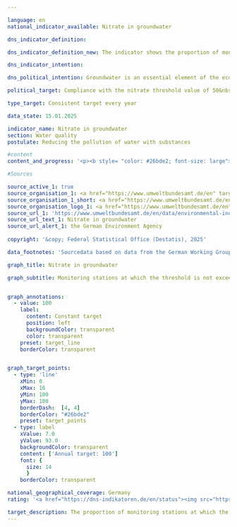 ```yaml
---

language: en        
national_indicator_available: Nitrate in groundwater        

dns_indicator_definition:         

dns_indicator_definition_new: The indicator shows the proportion of monitoring stations (in per cent) at which the limit value of 50&nbsp;milligrams per litre of nitrate in groundwater is complied with on an annual average.        

dns_indicator_intention:         

dns_political_intention: Groundwater is an essential element of the ecosystem. It is part of the water cycle and fulfils important ecological functions. Groundwater is also Germany's most important drinking water resource. However, elevated nitrate levels impair the ecology of water bodies.        

political_target: Compliance with the nitrate threshold value of 50&nbsp;<br>milligrams per litr at all monitoring points by 2030        

type_target: Consistent target every year        

data_state: 15.01.2025        

indicator_name: Nitrate in groundwater        
section: Water quality        
postulate: Reducing the pollution of water with substances        

#content         
content_and_progress: '<p><b style= "color: #26bde2; font-size: large">6.1.b Nitrate in groundwater</b><br><br>Nitrate (NO₃) are nitrogen compounds that occur naturally in the soil at certain concentrations but also enter the environment through anthropogenic sources. The nitrate content in groundwater is recorded by the Bundesländer for reporting to the European Environment Agency (<abbr title="European Environment Agency" tabindex="0">EEA</abbr>) on the state of groundwater in Germany. The basis for this is the so-called <abbr title="European Environment Agency" tabindex="0">EEA</abbr> monitoring network, which consists of specifically selected monitoring stations. This network comprises approximately 1,200&nbsp;representative monitoring stations. The data are compiled by the German Environment Agency (<abbr title="Federal Environment Agency" tabindex="0">UBA</abbr>) based on information provided by the Federal/State Working Group on Water (<abbr title="German Working Group on Water Issues of the Länder and the Federal Government" tabindex="0">LAWA</abbr>).<br><br>This indicator shows the proportion of total monitoring stations at which the prescribed threshold value was not exceeded. Naturally occurring nitrate in the soil contributes between 0&nbsp;and a maximum of 10&nbsp;milligrams per litre to the overall concentration in groundwater. Concentrations between 10&nbsp;and 25&nbsp;milligrams per litre indicate a low to moderate level of pollution. Values between 25&nbsp;and 50&nbsp;milligrams per litre reflect significant groundwater contamination. If the threshold of 50&nbsp;milligrams per litre&nbsp;–&nbsp;as stipulated in the Groundwater Ordinance and forming the basis of this indicator&nbsp;–&nbsp;is exceeded, the groundwater is considered chemically impaired and unsuitable for drinking water use without treatment.<br><br>Like Indicator 6.1.a on phosphorus concentrations in surface waters, this indicator does not provide information on the degree to which the threshold value is exceeded or undercut. For example, nitrate pollution at individual monitoring stations may have decreased significantly&nbsp;–&nbsp;but if concentrations still exceed the threshold of 50&nbsp;milligrams per litre, this improvement is not reflected in the indicator. Conversely, increasing nitrate concentrations that remain below the threshold are also not taken into account. When interpreting the results, it must also be considered that measures to reduce nitrate pollution often take time to have an effect, as percolating water can take several years to reach the groundwater.<br><br>In 2023, the threshold of a maximum of 50&nbsp;milligrams of nitrate per litre was met at 85.0&nbsp;% of all monitoring stations. Since 2008, the proportion of sites meeting this threshold has remained largely unchanged. As such, the politically defined objective of achieving compliance with the threshold at all monitoring stations has not been met&nbsp;–&nbsp;nor is there any discernible trend towards meeting this goal. At 18.0&nbsp;% of the monitoring stations, nitrate concentrations ranged between 25&nbsp;and 50&nbsp;milligrams per litre. Although this refers to values below the threshold, it nonetheless indicates an elevated level of pollution. This proportion has also remained largely stable over the years.<br><br>Groundwater contamination with nitrate primarily results from the leaching of nitrate from various nitrogen-containing fertilisers. These include organic fertilisers such as slurry and manure, as well as mineral fertilisers, which are particularly used in intensive arable farming. In recent years, digestate&nbsp;–&nbsp;a by-product of biogas production&nbsp;–&nbsp;has also increasingly been used as fertiliser in agriculture. In all these cases, fertilisation that is not tailored to the actual nutrient demand of crops can lead to elevated nitrate concentrations in groundwater. Consequently, there is a link between the development of the “nitrogen surplus in agriculture” (Indicator 2.1.a) and nitrate contamination of groundwater.<br><br>To assess the specific impact of agricultural practices on nitrate pollution in water bodies, separate nitrate reporting to the European Union (<abbr title="European Union" tabindex="0">EU</abbr>) is conducted. For this purpose, those monitoring stations within the <abbr title="European Environment Agency" tabindex="0">EEA</abbr> network whose catchment areas are predominantly used for agricultural purposes are selected. As a result, nitrate concentrations in this specific network are higher than the average value of Indicator 6.1.b.</p>'                

#Sources        

source_active_1: true
source_organisation_1: <a href="https://www.umweltbundesamt.de/en" target="_blank" onclick="return confirm_alert('the German Environment Agency', 'En')">German Environment Agency</a>
source_organisation_1_short: <a href="https://www.umweltbundesamt.de/en" target="_blank" onclick="return confirm_alert('the German Environment Agency', 'En')">German Environment Agency</a>
source_organisation_logo_1: <a href="https://www.umweltbundesamt.de/en" target="_blank" onclick="return confirm_alert('the German Environment Agency', 'En')"><img src="https://dns-indikatoren.de/public/OrgImgEn/uba.png" alt="German Environment Agency" title=" Click here to visit the homepage of the organizationGerman Environment Agency" style="height:60px; width:148px; border:transparent"/></a>
source_url_1: 'https://www.umweltbundesamt.de/en/data/environmental-indicators/indicator-nitrate-in-groundwater'
source_url_text_1: Nitrate in groundwater
source_url_alert_1: the German Environment Agency
        
copyright: '&copy; Federal Statistical Office (Destatis), 2025'        

data_footnotes: 'Sourcedata based on data from the German Working Group on Water Issues of the Länder and the Federal Government.<br>• Basis <abbr title="European Environment Agency" tabindex="0">EEA</abbr> monitoring network: the threshold is an annual average of 50&nbsp;<abbr title="Miligrams" tabindex="0">mg</abbr> nitrate per litre of groundwater.'        

graph_title: Nitrate in groundwater        

graph_subtitle: Monitoring stations at which the threshold is not exceeded        


graph_annotations:
  - value: 100
    label:
      content: Constant target
      position: left
      backgroundColor: transparent
      color: transparent
    preset: target_line
    borderColor: transparent        


graph_target_points:
  - type: 'line'
    xMin: 0
    xMax: 16
    yMin: 100
    yMax: 100
    borderDash:  [4, 4]
    borderColor: "#26bde2"
    preset: target_points
  - type: label
    xValue: 7.0
    yValue: 93.0
    backgroundColor: transparent
    content: ['Annual target: 100']
    font: {
      size: 14
      }
    borderColor: transparent                

national_geographical_coverage: Germany        
rating: '<a href="https://dns-indikatoren.de/en/status"><img src="https://sdg-indikatoren.de/public/Wettersymbole/Wolke.png" title="In 2023 the target value was not reached, but the average development pointed in the desired direction." alt="Weathersymbol: cloud"/></a>'        

target_description: The proportion of monitoring stations at which the threshold value for nitrate in groundwater is met should be 100&nbsp;per cent every year.<br><br>Based on the target formulation, the politically defined target was repeatedly not achieved in 2023. However, as the average development of the indicator over the last six years points in the desired direction, indicator 6.1.b is rated as "cloud" for 2023.        
---
```


